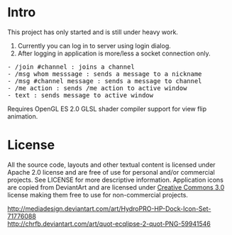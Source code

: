 Intro
=====

This project has only started and is still under heavy work.

1. Currently you can log in to server using login dialog.
2. After logging in application is more/less a socket connection only.

<pre>
- /join #channel : joins a channel
- /msg whom messsage : sends a message to a nickname
- /msg #channel message : sends a message to channel
- /me action : sends /me action to active window
- text : sends message to active window
</pre>

Requires OpenGL ES 2.0 GLSL shader compiler support for view flip animation.

License
=======

All the source code, layouts and other textual content is licensed under Apache 2.0 license
and are free of use for personal and/or commercial projects. See LICENSE for more descriptive 
information. Application icons are copied from DeviantArt and are licensed under
[Creative Commons 3.0](http://creativecommons.org/licenses/by-nc-sa/3.0/)
license making them free to use for non-commercial projects.

http://mediadesign.deviantart.com/art/HydroPRO-HP-Dock-Icon-Set-71776088<br>
http://chrfb.deviantart.com/art/quot-ecqlipse-2-quot-PNG-59941546
